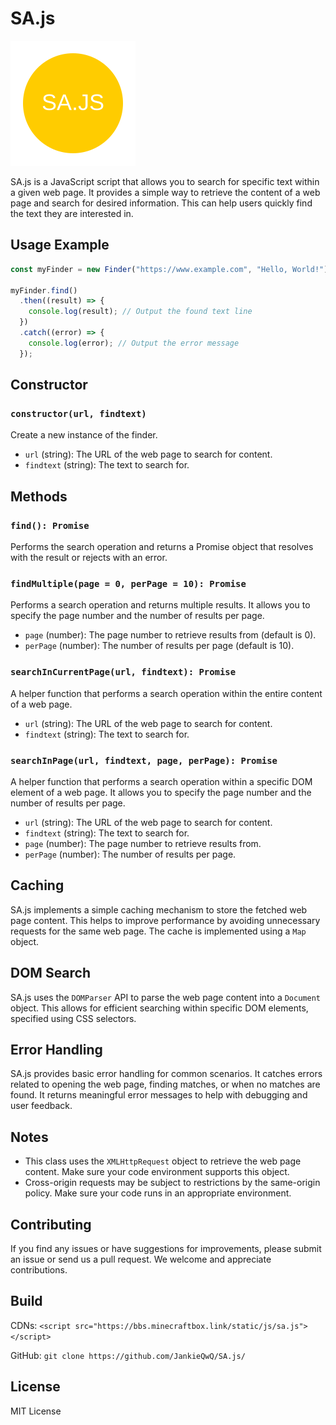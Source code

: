 # SA.js

![Logo](meta/logo.svg)

SA.js is a JavaScript script that allows you to search for specific text within a given web page. It provides a simple way to retrieve the content of a web page and search for desired information. This can help users quickly find the text they are interested in.

## Usage Example

```javascript
const myFinder = new Finder("https://www.example.com", "Hello, World!");

myFinder.find()
  .then((result) => {
    console.log(result); // Output the found text line
  })
  .catch((error) => {
    console.log(error); // Output the error message
  });
```

## Constructor

### `constructor(url, findtext)`

Create a new instance of the finder.

- `url` (string): The URL of the web page to search for content.
- `findtext` (string): The text to search for.

## Methods

### `find(): Promise`

Performs the search operation and returns a Promise object that resolves with the result or rejects with an error.

### `findMultiple(page = 0, perPage = 10): Promise`

Performs a search operation and returns multiple results. It allows you to specify the page number and the number of results per page.

- `page` (number): The page number to retrieve results from (default is 0).
- `perPage` (number): The number of results per page (default is 10).

### `searchInCurrentPage(url, findtext): Promise`

A helper function that performs a search operation within the entire content of a web page.

- `url` (string): The URL of the web page to search for content.
- `findtext` (string): The text to search for.

### `searchInPage(url, findtext, page, perPage): Promise`

A helper function that performs a search operation within a specific DOM element of a web page. It allows you to specify the page number and the number of results per page.

- `url` (string): The URL of the web page to search for content.
- `findtext` (string): The text to search for.
- `page` (number): The page number to retrieve results from.
- `perPage` (number): The number of results per page.

## Caching

SA.js implements a simple caching mechanism to store the fetched web page content. This helps to improve performance by avoiding unnecessary requests for the same web page. The cache is implemented using a `Map` object.

## DOM Search

SA.js uses the `DOMParser` API to parse the web page content into a `Document` object. This allows for efficient searching within specific DOM elements, specified using CSS selectors.

## Error Handling

SA.js provides basic error handling for common scenarios. It catches errors related to opening the web page, finding matches, or when no matches are found. It returns meaningful error messages to help with debugging and user feedback.

## Notes

- This class uses the `XMLHttpRequest` object to retrieve the web page content. Make sure your code environment supports this object.
- Cross-origin requests may be subject to restrictions by the same-origin policy. Make sure your code runs in an appropriate environment.

## Contributing

If you find any issues or have suggestions for improvements, please submit an issue or send us a pull request. We welcome and appreciate contributions.

## Build

CDNs: `<script src="https://bbs.minecraftbox.link/static/js/sa.js"></script>`

GitHub: `git clone https://github.com/JankieQwQ/SA.js/`

## License

MIT License
